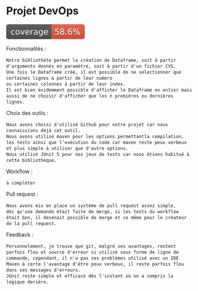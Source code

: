 # Projet DevOps

![Coverage](.github/badges/jacoco.svg)

Fonctionnalités :

    Notre bibliothète permet la création de Dataframe, soit à partir d'arguments donnés en paramètre, soit à partir d'un fichier CVS.
    Une fois le Dataframe créé, il est possible de ne sélectionner que certaines lignes à partir de leur numéro
    ou certaines colonnes à partir de leur index.
    Il est bien évidemment possible d'afficher le Dataframe en entier mais aussi de ne choisir d'afficher que les n premières ou dernières lignes.


Choix des outils :

    Nous avons choisi d'utilisé Github pour notre projet car nous connaissions déjà cet outil.
    Nous avons utilisé maven pour les options permettantla compilation, les tests ainsi que l'exécution du code car maven reste peux verbeux et plus simple à utiliser que d'autre options.
    Nous utilisé JUnit 5 pour nos jeux de tests car nous étions habitué à cette bibliothèque.

Workflow :

    à compléter

Pull request :

    Nous avons mis en place un système de pull request assez simple,
    dès qu'une demande était faite de merge, si les tests du workflow était bon, il devenait possible de merge et ce même pour le créateur de la pull request.

Feedback :

    Personnelement, je trouve que git, malgré ses avantages, restent parfois flou et source d'erreur si utilisé sous forme de ligne de commande, cependant, il n'a pas ses problèmes utilisé avec un IDE
    Maven à certe l'avantage d'être peux verbeux, il reste parfois flou dans ses messages d'erreurs.
    JUnit reste simple et efficace dès l'instant où on a compris la logique derière.